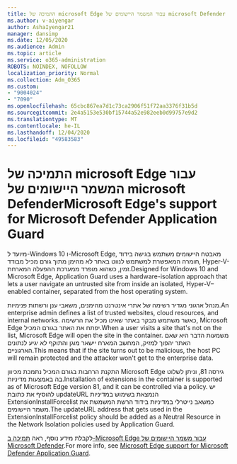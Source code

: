 ```yaml
---
title: התמיכה של microsoft Edge עבור המשמר היישומים של microsoft Defender
ms.author: v-aiyengar
author: AshaIyengar21
manager: dansimp
ms.date: 12/05/2020
ms.audience: Admin
ms.topic: article
ms.service: o365-administration
ROBOTS: NOINDEX, NOFOLLOW
localization_priority: Normal
ms.collection: Adm_O365
ms.custom:
- "9004024"
- "7090"
ms.openlocfilehash: 65cbc867ea7d1c73ca2906f51f72aa3376f31b5d
ms.sourcegitcommit: 2e4a5153e530bf15744a52e982eeb0d99757e9d2
ms.translationtype: MT
ms.contentlocale: he-IL
ms.lasthandoff: 12/04/2020
ms.locfileid: "49583583"
---
```

# <a name="microsoft-edges-support-for-microsoft-defender-application-guard"></a><span data-ttu-id="e25fe-102">התמיכה של microsoft Edge עבור המשמר היישומים של microsoft Defender</span><span class="sxs-lookup"><span data-stu-id="e25fe-102">Microsoft Edge's support for Microsoft Defender Application Guard</span></span>

<span data-ttu-id="e25fe-103">מיועד ל-Windows 10 ו-Microsoft Edge, מאבטח היישומים משתמש בגישה בידוד חומרה המאפשרת למשתמש לנווט באתר לא מהימן מתוך גורם מכיל מבודד, Hyper-V-זמין, כשהוא מופרד ממערכת ההפעלה המארחת.</span><span class="sxs-lookup"><span data-stu-id="e25fe-103">Designed for Windows 10 and Microsoft Edge, Application Guard uses a hardware-isolation approach that lets a user navigate an untrusted site from inside an isolated, Hyper-V–enabled container, separated from the host operating system.</span></span>

<span data-ttu-id="e25fe-104">מנהל ארגוני מגדיר רשימה של אתרי אינטרנט מהימנים, משאבי ענן ורשתות פנימיות.</span><span class="sxs-lookup"><span data-stu-id="e25fe-104">An enterprise admin defines a list of trusted websites, cloud resources, and internal networks.</span></span> <span data-ttu-id="e25fe-105">כאשר משתמש מבקר באתר שאינו מכיל את הרשימה, Microsoft Edge יפתח את האתר בגורם המכיל.</span><span class="sxs-lookup"><span data-stu-id="e25fe-105">When a user visits a site that's not on the list, Microsoft Edge will open the site in the container.</span></span> <span data-ttu-id="e25fe-106">משמעות הדבר היא שאם האתר יהפוך למזיק, המחשב המארח יישאר מוגן והתוקף לא יגיע לנתונים הארגוניים.</span><span class="sxs-lookup"><span data-stu-id="e25fe-106">This means that if the site turns out to be malicious, the host PC will remain protected and the attacker won't get to the enterprise data.</span></span>

<span data-ttu-id="e25fe-107">התקנת הרחבות בגורם המכיל נתמכת מכיוון Microsoft Edge גירסה 81, וניתן לשלוט בה באמצעות מדיניות.</span><span class="sxs-lookup"><span data-stu-id="e25fe-107">Installation of extensions in the container is supported as of Microsoft Edge version 81, and it can be controlled via a policy.</span></span> <span data-ttu-id="e25fe-108">יש להוסיף את כתובת updateURL הנמצאת בשימוש במדיניות ExtensionInstallForcelist כמשאב נייטרלי במדיניות בידוד הרשת המשמשת את משמר היישומים.</span><span class="sxs-lookup"><span data-stu-id="e25fe-108">The updateURL address that gets used in the ExtensionInstallForcelist policy should be added as a Neutral Resource in the Network Isolation policies used by Application Guard.</span></span>

<span data-ttu-id="e25fe-109">לקבלת מידע נוסף, ראה [תמיכה ב-Microsoft Edge עבור משמר היישומים של Microsoft Defender](https://go.microsoft.com/fwlink/?linkid=2134229).</span><span class="sxs-lookup"><span data-stu-id="e25fe-109">For more info, see [Microsoft Edge support for Microsoft Defender Application Guard](https://go.microsoft.com/fwlink/?linkid=2134229).</span></span>
